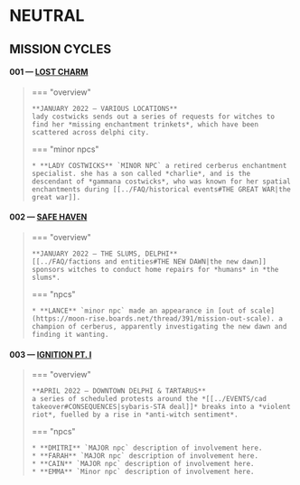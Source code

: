 # NEUTRAL

## MISSION CYCLES


#### 001 — [LOST CHARM](https://moon-rise.boards.net/thread/42/)

> === "overview"
> 
>     **JANUARY 2022 — VARIOUS LOCATIONS**
>     lady costwicks sends out a series of requests for witches to find her *missing enchantment trinkets*, which have been scattered across delphi city.
> 
> === "minor npcs"
> 
>     * **LADY COSTWICKS** `MINOR NPC` a retired cerberus enchantment specialist. she has a son called *charlie*, and is the descendant of *gammana costwicks*, who was known for her spatial enchantments during [[../FAQ/historical events#THE GREAT WAR|the great war]].

####  002 — [SAFE HAVEN](https://moon-rise.boards.net/thread/313/)

> === "overview"
> 
>     **JANUARY 2022 — THE SLUMS, DELPHI**
>     [[../FAQ/factions and entities#THE NEW DAWN|the new dawn]] sponsors witches to conduct home repairs for *humans* in *the slums*.
> 
> === "npcs"
> 
>     * **LANCE** `minor npc` made an appearance in [out of scale](https://moon-rise.boards.net/thread/391/mission-out-scale). a champion of cerberus, apparently investigating the new dawn and finding it wanting.

####  003 — [IGNITION PT. I](https://moon-rise.boards.net/thread/492)

> === "overview"
> 
>     **APRIL 2022 — DOWNTOWN DELPHI & TARTARUS**
>     a series of scheduled protests around the *[[../EVENTS/cad takeover#CONSEQUENCES|sybaris-STA deal]]* breaks into a *violent riot*, fuelled by a rise in *anti-witch sentiment*.
> 
> === "npcs"
> 
>     * **DMITRI** `MAJOR npc` description of involvement here.
>     * **FARAH** `MAJOR npc` description of involvement here.
>     * **CAIN** `MAJOR npc` description of involvement here.
>     * **EMMA** `Minor npc` description of involvement here.

